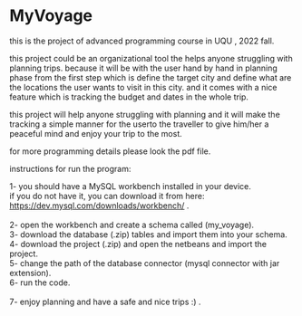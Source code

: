 # MyVoyage
this is the project of advanced programming course in UQU , 2022 fall.

this project could be an organizational tool the helps anyone struggling with planning trips. 
because it will be with the user hand by hand in planning phase from the first step which 
is define the target city and define what are the locations the user wants to visit 
in this city. and it comes with a nice feature which is tracking the budget 
and dates in the whole trip.

this project will help anyone struggling with planning and it will make the tracking 
a simple manner for the userto the traveller to give him/her a peaceful mind 
and enjoy your trip to the most.

for more programming details please look the pdf file.

instructions for run the program:

1- you should have a MySQL workbench installed in your device.<br>
if you do not have it, you can download it from here:<br>
https://dev.mysql.com/downloads/workbench/ .<br>
<br>
2- open the workbench and create a schema called (my_voyage).<br>
3- download the database (.zip) tables and import them into your schema.<br>
4- download the project (.zip) and open the netbeans and import the project.<br>
5- change the path of the database connector (mysql connector with jar extension).<br>
6- run the code. <br>
<br>
7- enjoy planning and have a safe and nice trips :) .
